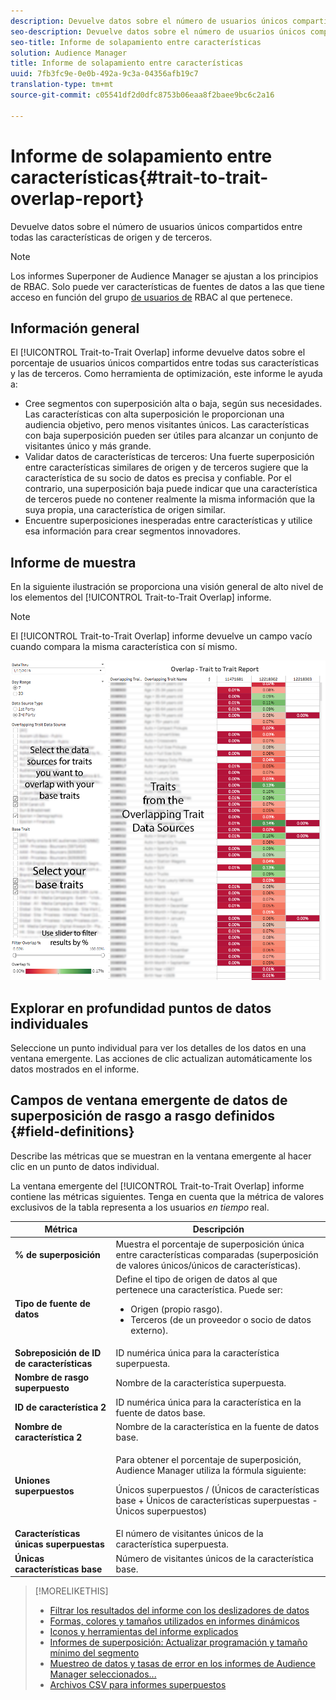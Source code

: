 ```yaml
---
description: Devuelve datos sobre el número de usuarios únicos compartidos entre todas las características de origen y de terceros.
seo-description: Devuelve datos sobre el número de usuarios únicos compartidos entre todas las características de origen y de terceros.
seo-title: Informe de solapamiento entre características
solution: Audience Manager
title: Informe de solapamiento entre características
uuid: 7fb3fc9e-0e0b-492a-9c3a-04356afb19c7
translation-type: tm+mt
source-git-commit: c05541df2d0dfc8753b06eaa8f2baee9bc6c2a16

---
```



# Informe de solapamiento entre características{#trait-to-trait-overlap-report}

Devuelve datos sobre el número de usuarios únicos compartidos entre todas las características de origen y de terceros.

>[!NOTE]
>
>Los informes Superponer de Audience Manager se ajustan a los principios de RBAC. Solo puede ver características de fuentes de datos a las que tiene acceso en función del grupo [de usuarios de](/help/using/features/administration/administration-overview.md) RBAC al que pertenece.

<!-- 

c_overlap_reports.xml

 -->

## Información general

El [!UICONTROL Trait-to-Trait Overlap] informe devuelve datos sobre el porcentaje de usuarios únicos compartidos entre todas sus características y las de terceros. Como herramienta de optimización, este informe le ayuda a:

* Cree segmentos con superposición alta o baja, según sus necesidades. Las características con alta superposición le proporcionan una audiencia objetivo, pero menos visitantes únicos. Las características con baja superposición pueden ser útiles para alcanzar un conjunto de visitantes único y más grande.
* Validar datos de características de terceros: Una fuerte superposición entre características similares de origen y de terceros sugiere que la característica de su socio de datos es precisa y confiable. Por el contrario, una superposición baja puede indicar que una característica de terceros puede no contener realmente la misma información que la suya propia, una característica de origen similar.
* Encuentre superposiciones inesperadas entre características y utilice esa información para crear segmentos innovadores.

## Informe de muestra

En la siguiente ilustración se proporciona una visión general de alto nivel de los elementos del [!UICONTROL Trait-to-Trait Overlap] informe.

>[!NOTE]
>
>El [!UICONTROL Trait-to-Trait Overlap] informe devuelve un campo vacío cuando compara la misma característica con sí mismo.

![](assets/trait-to-trait-overlap.png)

## Explorar en profundidad puntos de datos individuales

Seleccione un punto individual para ver los detalles de los datos en una ventana emergente. Las acciones de clic actualizan automáticamente los datos mostrados en el informe.

## Campos de ventana emergente de datos de superposición de rasgo a rasgo definidos {#field-definitions}

Describe las métricas que se muestran en la ventana emergente al hacer clic en un punto de datos individual.

<!-- 

r_t2t_data_pop.xml

 -->

La ventana emergente del [!UICONTROL Trait-to-Trait Overlap] informe contiene las métricas siguientes. Tenga en cuenta que la métrica de valores exclusivos de la tabla representa a los usuarios *en tiempo* real.

<table id="table_A2A0CFC47C1A404994B82E6630E711A2"> 
 <thead> 
  <tr> 
   <th colname="col1" class="entry"> Métrica </th> 
   <th colname="col2" class="entry"> Descripción </th> 
  </tr>
 </thead>
 <tbody> 
  <tr> 
   <td colname="col1"><b><span class="wintitle"> % de superposición</span></b> </td> 
   <td colname="col2"> Muestra el porcentaje de superposición única entre características comparadas (superposición de valores únicos/únicos de características). </td> 
  </tr> 
  <tr> 
   <td colname="col1"><b><span class="wintitle"> Tipo de fuente de datos</span></b> </td> 
   <td colname="col2">Define el tipo de origen de datos al que pertenece una característica. Puede ser: 
    <ul id="ul_0477C04A33FD4F5D998B98984E6554D3"> 
     <li id="li_50FCA48EDB5843AB8FB6C34ED2C0067D">Origen (propio rasgo). </li> 
     <li id="li_4F6148EDAEFE43FA8D505944E9FE3855">Terceros (de un proveedor o socio de datos externo). </li> 
    </ul> </td> 
  </tr> 
  <tr> 
   <td colname="col1"><b><span class="wintitle"> Sobreposición de ID de características</span></b> </td> 
   <td colname="col2"> ID numérica única para la característica superpuesta. </td> 
  </tr> 
  <tr> 
   <td colname="col1"><b><span class="wintitle"> Nombre de rasgo superpuesto</span></b> </td> 
   <td colname="col2"> Nombre de la característica superpuesta. </td> 
  </tr>
    <tr> 
   <td colname="col1"><b><span class="wintitle"> ID de característica 2</span></b> </td> 
   <td colname="col2"> ID numérica única para la característica en la fuente de datos base. </td> 
  </tr> 
  <tr> 
   <td colname="col1"><b><span class="wintitle"> Nombre de característica 2</span></b> </td> 
   <td colname="col2"> Nombre de la característica en la fuente de datos base. </td> 
  </tr> 
  <tr> 
   <td colname="col1"><b><span class="wintitle"> Uniones superpuestos</span></b> </td> 
   <td colname="col2"> <p>Para obtener el porcentaje de superposición, Audience Manager utiliza la fórmula siguiente:</p> <p>Únicos superpuestos / (Únicos de características base + Únicos de características superpuestas - Únicos superpuestos)</p> </td> 
  </tr> 
  <tr> 
   <td colname="col1"><b><span class="wintitle"> Características únicas superpuestas</span></b> </td> 
   <td colname="col2"> El número de visitantes únicos de la característica superpuesta. </td> 
  </tr> 
    <tr> 
   <td colname="col1"><b><span class="wintitle"> Únicas características base</span></b> </td> 
   <td colname="col2"> Número de visitantes únicos de la característica base. </td> 
  </tr> 
 </tbody> 
</table>

>[!MORELIKETHIS]
>
>* [Filtrar los resultados del informe con los deslizadores de datos](../../reporting/dynamic-reports/data-sliders.md)
>* [Formas, colores y tamaños utilizados en informes dinámicos](../../reporting/dynamic-reports/interactive-report-technology.md#shapes-colors-sizes)
>* [Iconos y herramientas del informe explicados](../../reporting/dynamic-reports/interactive-report-technology.md#icons-tools-explained)
>* [Informes de superposición: Actualizar programación y tamaño mínimo del segmento](../../reporting/dynamic-reports/overlap-minimum-segment-size.md)
>* [Muestreo de datos y tasas de error en los informes de Audience Manager seleccionados...](../../reporting/report-sampling.md)
>* [Archivos CSV para informes superpuestos](../../reporting/dynamic-reports/overlap-csv-files.md)